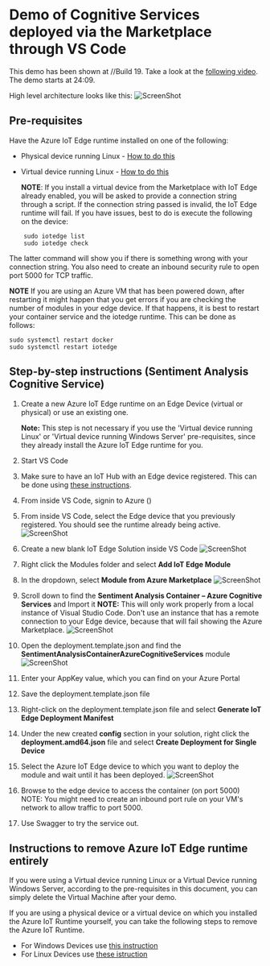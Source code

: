 # Demo of Cognitive Services deployed via the Marketplace through VS Code

This demo has been shown at //Build 19. Take a look at the [following video](https://mybuild.techcommunity.microsoft.com/sessions/77054?source=sessions#top-anchor). The demo starts at 24:09.

High level architecture looks like this:
![ScreenShot](Images/EdgeArchitecture.png)


## Pre-requisites

Have the Azure IoT Edge runtime installed on one of the following:
- Physical device running Linux - [How to do this](https://docs.microsoft.com/en-us/azure/iot-edge/how-to-install-iot-edge-linux)
- Virtual device running Linux - [How to do this](https://docs.microsoft.com/en-us/azure/iot-edge/how-to-install-iot-edge-ubuntuvm)

	**NOTE**: If you install a virtual device from the Marketplace with IoT Edge already enabled, you will be asked to provide a connection string through a script. If the connection string passed is invalid, the IoT Edge runtime will fail. If you have issues, best to do is execute the following on the device:
	
```
	sudo iotedge list
	sudo iotedge check
```

The latter command will show you if there is something wrong with your connection string.
You also need to create an inbound security rule to open port 5000 for TCP traffic. 

**NOTE** If you are using an Azure VM that has been powered down, after restarting it might happen that you get errors if you are checking the number of modules in your edge device. If that happens, it is best to restart your container service and the iotedge runtime. This can be done as follows:

```
sudo systemctl restart docker
sudo systemctl restart iotedge
```

## Step-by-step instructions (Sentiment Analysis Cognitive Service)
1) Create a new Azure IoT Edge runtime on an Edge Device (virtual or physical) or use an existing one.

	**Note:** This step is not necessary if you use the 'Virtual device running Linux' or 'Virtual device running Windows Server' pre-requisites, since they already install the Azure IoT Edge runtime for you.
1) Start VS Code
1) Make sure to have an IoT Hub with an Edge device registered. This can be done using [these instructions](https://docs.microsoft.com/en-us/azure/iot-edge/how-to-register-device-vscode).
1) From inside VS Code, signin to Azure ()
1) From inside VS Code, select the Edge device that you previously registered. You should see the runtime already being active.
![ScreenShot](Images/IoTEdge-CS-via-MarketPlace-ListModules.png)
1) Create a new blank IoT Edge Solution inside VS Code
![ScreenShot](Images/IoTEdge-CS-via-MarketPlace-NewBlankEdgeSolution.png)
1) Right click the Modules folder and select **Add IoT Edge Module**
1) In the dropdown, select **Module from Azure Marketplace**
![ScreenShot](Images/IoTEdge-CS-via-MarketPlace-SelectModule.png)
1) Scroll down to find the **Sentiment Analysis Container – Azure Cognitive Services** and Import it
	**NOTE:** This will only work properly from a local instance of Visual Studio Code. Don't use an instance that has a remote connection to your Edge device, because that will fail showing the Azure Marketplace.
![ScreenShot](Images/IoTEdge-CS-Select-Sentimental-Analysis-Container.png)
1) Open the deployment.template.json and find the **SentimentAnalysisContainerAzureCognitiveServices** module
![ScreenShot](Images/IoTEdge-CS-DeploymentTemplate.png)
1) Enter your AppKey value, which you can find on your Azure Portal
1) Save the deployment.template.json file
1) Right-click on the deployment.template.json file and select **Generate IoT Edge Deployment Manifest**
1) Under the new created **config** section in your solution, right click the **deployment.amd64.json** file and select **Create Deployment for Single Device**
1) Select the Azure IoT Edge device to which you want to deploy the module and wait until it has been deployed.
![ScreenShot](Images/IoTEdge-CS-via-MarketPlace-DeployedModule.png)
1) Browse to the edge device to access the container (on port 5000)
	NOTE: You might need to create an inbound port rule on your VM's network to allow traffic to port 5000.
1) Use Swagger to try the service out.   

## Instructions to remove Azure IoT Edge runtime entirely
If you were using a Virtual device running Linux or a Virtual Device running Windows Server, according to the pre-requisites in this document, you can simply delete the Virtual Machine after your demo.

If you are using a physical device or a virtual device on which you installed the Azure IoT Runtime yourself, you can take the following steps to remove the Azure IoT Runtime.

- For Windows Devices use [this instruction](https://docs.microsoft.com/en-us/azure/iot-edge/how-to-install-iot-edge-windows#uninstall-iot-edge)
- For Linux Devices use [these istruction](https://docs.microsoft.com/en-us/azure/iot-edge/how-to-install-iot-edge-windows#uninstall-iot-edge)

